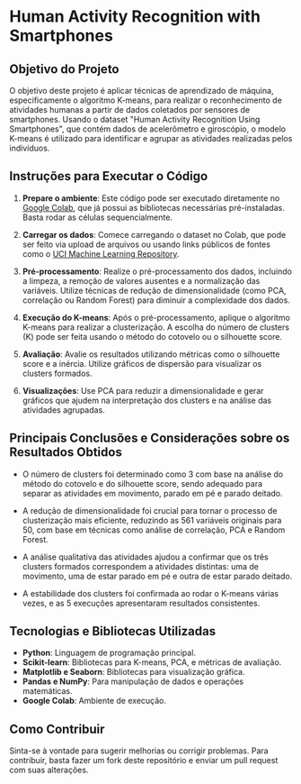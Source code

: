 # Human Activity Recognition with Smartphones

## Objetivo do Projeto

O objetivo deste projeto é aplicar técnicas de aprendizado de máquina, especificamente o algoritmo K-means, para realizar o reconhecimento de atividades humanas a partir de dados coletados por sensores de smartphones. Usando o dataset "Human Activity Recognition Using Smartphones", que contém dados de acelerômetro e giroscópio, o modelo K-means é utilizado para identificar e agrupar as atividades realizadas pelos indivíduos.

## Instruções para Executar o Código

1. **Prepare o ambiente**: Este código pode ser executado diretamente no [Google Colab](https://colab.research.google.com/), que já possui as bibliotecas necessárias pré-instaladas. Basta rodar as células sequencialmente.
   
2. **Carregar os dados**: Comece carregando o dataset no Colab, que pode ser feito via upload de arquivos ou usando links públicos de fontes como o [UCI Machine Learning Repository](https://archive.ics.uci.edu/ml/datasets/Human+Activity+Recognition+Using+Smartphones).
   
3. **Pré-processamento**: Realize o pré-processamento dos dados, incluindo a limpeza, a remoção de valores ausentes e a normalização das variáveis. Utilize técnicas de redução de dimensionalidade (como PCA, correlação ou Random Forest) para diminuir a complexidade dos dados.

4. **Execução do K-means**: Após o pré-processamento, aplique o algoritmo K-means para realizar a clusterização. A escolha do número de clusters (K) pode ser feita usando o método do cotovelo ou o silhouette score.

5. **Avaliação**: Avalie os resultados utilizando métricas como o silhouette score e a inércia. Utilize gráficos de dispersão para visualizar os clusters formados.

6. **Visualizações**: Use PCA para reduzir a dimensionalidade e gerar gráficos que ajudem na interpretação dos clusters e na análise das atividades agrupadas.

## Principais Conclusões e Considerações sobre os Resultados Obtidos

- O número de clusters foi determinado como 3 com base na análise do método do cotovelo e do silhouette score, sendo adequado para separar as atividades em movimento, parado em pé e parado deitado.
  
- A redução de dimensionalidade foi crucial para tornar o processo de clusterização mais eficiente, reduzindo as 561 variáveis originais para 50, com base em técnicas como análise de correlação, PCA e Random Forest.

- A análise qualitativa das atividades ajudou a confirmar que os três clusters formados correspondem a atividades distintas: uma de movimento, uma de estar parado em pé e outra de estar parado deitado.

- A estabilidade dos clusters foi confirmada ao rodar o K-means várias vezes, e as 5 execuções apresentaram resultados consistentes.

## Tecnologias e Bibliotecas Utilizadas

- **Python**: Linguagem de programação principal.
- **Scikit-learn**: Bibliotecas para K-means, PCA, e métricas de avaliação.
- **Matplotlib e Seaborn**: Bibliotecas para visualização gráfica.
- **Pandas e NumPy**: Para manipulação de dados e operações matemáticas.
- **Google Colab**: Ambiente de execução.

## Como Contribuir

Sinta-se à vontade para sugerir melhorias ou corrigir problemas. Para contribuir, basta fazer um fork deste repositório e enviar um pull request com suas alterações.
